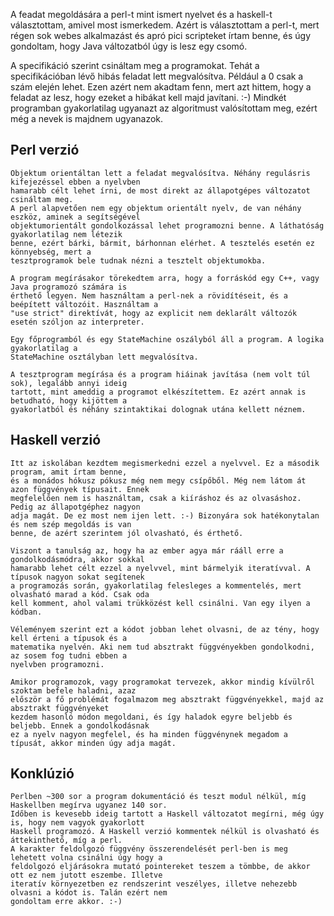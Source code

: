 A feadat megoldására a perl-t mint ismert nyelvet és a haskell-t választottam, amivel most ismerkedem.
Azért is választottam a perl-t, mert régen sok webes alkalmazást és apró pici scripteket írtam benne,
és úgy gondoltam, hogy Java változatból úgy is lesz egy csomó.

A specifikáció szerint csináltam meg a programokat. Tehát a specifikációban lévő hibás feladat lett
megvalósítva. Például a 0 csak a szám elején lehet. Ezen azért nem akadtam fenn, mert azt hittem,
hogy a feladat az lesz, hogy ezeket a hibákat kell majd javítani. :-)
Mindkét programban gyakorlatilag ugyanazt az algoritmust valósítottam meg, ezért még a nevek is
majdnem ugyanazok.

Perl verzió
-----------
    Objektum orientáltan lett a feladat megvalósítva. Néhány regulásris kifejezéssel ebben a nyelvben
    hamarabb célt lehet írni, de most direkt az állapotgépes változatot csináltam meg.
    A perl alapvetően nem egy objektum orientált nyelv, de van néhány eszköz, aminek a segítségével
    objektumorientált gondolkozással lehet programozni benne. A láthatóság gyakorlatilag nem létezik
    benne, ezért bárki, bármit, bárhonnan elérhet. A tesztelés esetén ez könnyebség, mert a
    tesztprogramok bele tudnak nézni a tesztelt objektumokba.
    
    A program megírásakor törekedtem arra, hogy a forráskód egy C++, vagy Java programozó számára is
    érthető legyen. Nem használtam a perl-nek a rövidítéseit, és a beépített változóit. Használtam a
    "use strict" direktívát, hogy az explicit nem deklarált változók esetén szóljon az interpreter.
    
    Egy főprogramból és egy StateMachine oszályból áll a program. A logika gyakorlatilag a
    StateMachine osztályban lett megvalósítva.
    
    A tesztprogram megírása és a program hiáinak javítása (nem volt túl sok), legalább annyi ideig
    tartott, mint ameddig a programot elkészítettem. Ez azért annak is betudható, hogy kijöttem a
    gyakorlatból és néhány szintaktikai dolognak utána kellett néznem.
    
Haskell verzió
--------------
    Itt az iskolában kezdtem megismerkedni ezzel a nyelvvel. Ez a második program, amit írtam benne,
    és a monádos hókusz pókusz még nem megy csípőből. Még nem látom át azon függvények típusait. Ennek
    megfelelően nem is használtam, csak a kiíráshoz és az olvasáshoz. Pedig az állapotgéphez nagyon
    adja magát. De ez most nem ijen lett. :-) Bizonyára sok hatékonytalan és nem szép megoldás is van
    benne, de azért szerintem jól olvasható, és érthető.
    
    Viszont a tanulság az, hogy ha az ember agya már rááll erre a gondolkodásmódra, akkor sokkal
    hamarabb lehet célt ezzel a nyelvvel, mint bármelyik iteratívval. A típusok nagyon sokat segítenek
    a programozás során, gyakorlatilag felesleges a kommentelés, mert olvasható marad a kód. Csak oda
    kell komment, ahol valami trükközést kell csinálni. Van egy ilyen a kódban.
    
    Véleményem szerint ezt a kódot jobban lehet olvasni, de az tény, hogy kell érteni a típusok és a
    matematika nyelvén. Aki nem tud absztrakt függvényekben gondolkodni, az sosem fog tudni ebben a
    nyelvben programozni.
    
    Amikor programozok, vagy programokat tervezek, akkor mindig kívülről szoktam befele haladni, azaz
    először a fő problémát fogalmazom meg absztrakt függvényekkel, majd az absztrakt függvényeket
    kezdem hasonló módon megoldani, és így haladok egyre beljebb és beljebb. Ennek a gondolkodásnak
    ez a nyelv nagyon megfelel, és ha minden függvénynek megadom a típusát, akkor minden úgy adja magát.
    
Konklúzió
---------
    Perlben ~300 sor a program dokumentáció és teszt modul nélkül, míg Haskellben megírva ugyanez 140 sor.
    Időben is kevesebb ideig tartott a Haskell változatot megírni, még úgy is, hogy nem vagyok gyakorlott
    Haskell programozó. A Haskell verzió kommentek nélkül is olvasható és áttekinthető, míg a perl.
    A karakter feldolgozó függvény összerendelését perl-ben is meg lehetett volna csinálni úgy hogy a
    feldolgozó eljárásokra mutató pointereket teszem a tömbbe, de akkor ott ez nem jutott eszembe. Illetve
    iteratív környezetben ez rendszerint veszélyes, illetve nehezebb olvasni a kódot is. Talán ezért nem
    gondoltam erre akkor. :-)
